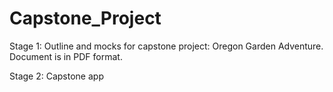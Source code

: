 # Capstone_Project

Stage 1: Outline and mocks for capstone project: Oregon Garden Adventure. Document is in PDF format.

Stage 2: Capstone app
